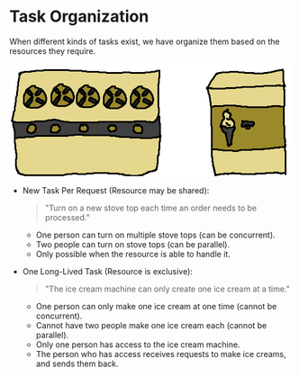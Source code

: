 # Task Organization

When different kinds of tasks exist, we have organize them based on the resources they require.

![](./task_organization/task_organization.png)

* New Task Per Request (Resource may be shared):

    > "Turn on a new stove top each time an order needs to be processed."

    - One person can turn on multiple stove tops (can be concurrent).
    - Two people can turn on stove tops (can be parallel).
    - Only possible when the resource is able to handle it.

* One Long-Lived Task (Resource is exclusive):

    > "The ice cream machine can only create one ice cream at a time."

    - One person can only make one ice cream at one time (cannot be concurrent).
    - Cannot have two people make one ice cream each (cannot be parallel).
    - Only one person has access to the ice cream machine.
    - The person who has access receives requests to make ice creams, and sends them back.
